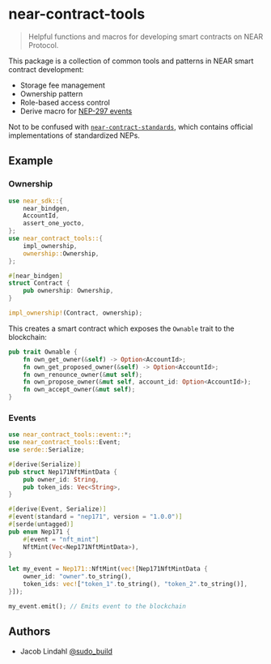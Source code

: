 # near-contract-tools

> Helpful functions and macros for developing smart contracts on NEAR Protocol.

This package is a collection of common tools and patterns in NEAR smart contract development:

- Storage fee management
- Ownership pattern
- Role-based access control
- Derive macro for [NEP-297 events](https://nomicon.io/Standards/EventsFormat)

Not to be confused with [`near-contract-standards`](https://crates.io/crates/near-contract-standards), which contains official implementations of standardized NEPs.

## Example

### Ownership

```rust
use near_sdk::{
    near_bindgen,
    AccountId,
    assert_one_yocto,
};
use near_contract_tools::{
    impl_ownership,
    ownership::Ownership,
};

#[near_bindgen]
struct Contract {
    pub ownership: Ownership,
}

impl_ownership!(Contract, ownership);
```

This creates a smart contract which exposes the `Ownable` trait to the blockchain:

```rust
pub trait Ownable {
    fn own_get_owner(&self) -> Option<AccountId>;
    fn own_get_proposed_owner(&self) -> Option<AccountId>;
    fn own_renounce_owner(&mut self);
    fn own_propose_owner(&mut self, account_id: Option<AccountId>);
    fn own_accept_owner(&mut self);
}
```

### Events

```rust
use near_contract_tools::event::*;
use near_contract_tools::Event;
use serde::Serialize;

#[derive(Serialize)]
pub struct Nep171NftMintData {
    pub owner_id: String,
    pub token_ids: Vec<String>,
}

#[derive(Event, Serialize)]
#[event(standard = "nep171", version = "1.0.0")]
#[serde(untagged)]
pub enum Nep171 {
    #[event = "nft_mint"]
    NftMint(Vec<Nep171NftMintData>),
}

let my_event = Nep171::NftMint(vec![Nep171NftMintData {
    owner_id: "owner".to_string(),
    token_ids: vec!["token_1".to_string(), "token_2".to_string()],
}]);

my_event.emit(); // Emits event to the blockchain
```

## Authors

- Jacob Lindahl [@sudo_build](https://twitter.com/sudo_build)
